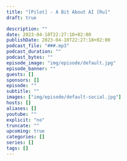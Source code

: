 ```yaml
---
title: "[Pilot] - A Bit About AI [Ru]"
draft: true

description: ""
date: 2023-04-10T22:27:18+02:00
publishDate: 2023-04-10T22:27:18+02:00
podcast_file: "###.mp3"
podcast_duration: ""
podcast_bytes: ""
episode_image: "img/episode/default.jpg"
episode_banner: ""
guests: []
sponsors: []
episode: ""
subtitle: ""
images: ["img/episode/default-social.jpg"]
hosts: []
aliases: []
youtube: ""
explicit: "no"
truncate: ""
upcoming: true
categories: []
series: []
tags: []
---
```

